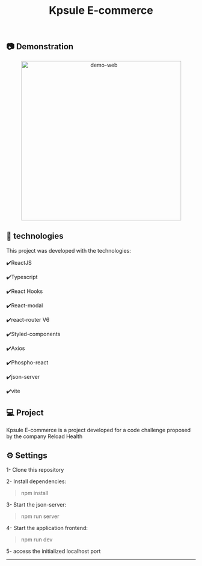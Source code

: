 <h1 align="center">
   Kpsule E-commerce
</h1>

<br>

## :camera: Demonstration

<div align="center" >
  <img src="src/assets/to-readme/reload-health-ecommerce-gif.gif" alt="demo-web" height="425">
</div>

## :rocket: technologies

This project was developed with the technologies:

✔️ReactJS

✔️Typescript

✔️React Hooks

✔️React-modal

✔️react-router V6

✔️Styled-components

✔️Axios

✔️Phospho-react

✔️json-server

✔️vite


## 💻 Project

Kpsule E-commerce is a project developed for a code challenge proposed by the company Reload Health

## ⚙ Settings

1- Clone this repository

2- Install dependencies:
> npm install

3- Start the json-server:
> npm run server

4- Start the application frontend:
> npm run dev

5- access the initialized localhost port

---
